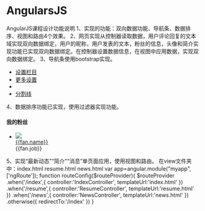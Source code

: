 # AngularsJS
AngularJS课程设计功能说明
1、实现的功能：双向数据功能、导航条、数据排序、视图和路由4个效果。
2、网页实现从控制器读取数据，用户评论回复的文本域实现双向数据绑定，用户的昵称，用户发表的文本，粉丝的信息，头像和简介实现功能已实现双向数据绑定。在控制器设置数据信息，在视图中应用数据，实现双向数据绑定。
3、导航条使用bootstrap实现。
<ul class="dropdown-menu" role="menu">
   <li><a href="#">设置栏目</a></li>
   <li><a href="#">更多设置</a></li>
   <li class="divider"></li>
   <li><a href="#">分割线</a></li>
   </ul>			
4、数据排序功能已实现，使用过滤器实现功能。
<div class="col-md-2 column ys4 h text-center" style="padding:0px;margin:0px;" ng-controller="topCtrl">
<h4>我的粉丝</h4>
<ul ng-repeat="fan in fans | orderBy:'id'">
<li><a herf=""><img src="images/a{{fan.id}}.jpg" class="img-circle"></a>
<div>
<div><a href="">{{fan.name}}</a>
</div>{{fan.job}}</div>
</li> 
</ul>
</div>
5、实现“最新动态”“简介”“消息”单页面应用，使用视图和路由。
在view文件夹中：index.html  resume.html news.html
var app=angular.module("myapp",['ngRoute']);
function routeConfig($routeProvider){
	$routeProvider
	.when('/index',{
		controller:'IndexController',
		templateUrl:'index.html'
	})
	.when('/resume',{
		controller:'ResumeController',
		templateUrl:'resume.html'
	})
	.when('/news',{
		controller:'NewsController',
		templateUrl:'news.html'
	})
	.otherwise({
		redirectTo:'/index'
	})
}

